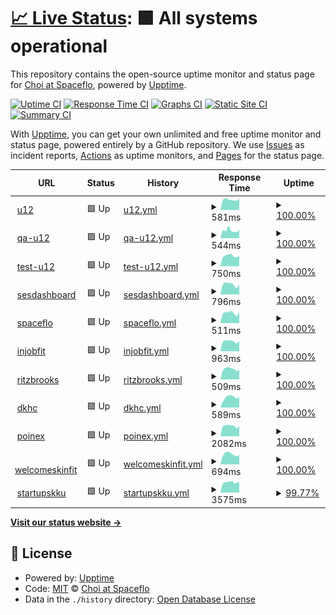 # [📈 Live Status](https://choi-spaceflo.github.io/upptime-status): <!--live status--> **🟩 All systems operational**

This repository contains the open-source uptime monitor and status page for [Choi at Spaceflo](https://choi-spaceflo.github.io/uptime-status), powered by [Upptime](https://github.com/upptime/upptime).

[![Uptime CI](https://github.com/choi-spaceflo/uptime-status/workflows/Uptime%20CI/badge.svg)](https://github.com/choi-spaceflo/uptime-status/actions?query=workflow%3A%22Uptime+CI%22)
[![Response Time CI](https://github.com/choi-spaceflo/uptime-status/workflows/Response%20Time%20CI/badge.svg)](https://github.com/choi-spaceflo/uptime-status/actions?query=workflow%3A%22Response+Time+CI%22)
[![Graphs CI](https://github.com/choi-spaceflo/uptime-status/workflows/Graphs%20CI/badge.svg)](https://github.com/choi-spaceflo/uptime-status/actions?query=workflow%3A%22Graphs+CI%22)
[![Static Site CI](https://github.com/choi-spaceflo/uptime-status/workflows/Static%20Site%20CI/badge.svg)](https://github.com/choi-spaceflo/uptime-status/actions?query=workflow%3A%22Static+Site+CI%22)
[![Summary CI](https://github.com/choi-spaceflo/uptime-status/workflows/Summary%20CI/badge.svg)](https://github.com/choi-spaceflo/uptime-status/actions?query=workflow%3A%22Summary+CI%22)

With [Upptime](https://upptime.js.org), you can get your own unlimited and free uptime monitor and status page, powered entirely by a GitHub repository. We use [Issues](https://github.com/choi-spaceflo/uptime-status/issues) as incident reports, [Actions](https://github.com/choi-spaceflo/upptime-status/actions) as uptime monitors, and [Pages](https://choi-spaceflo.github.io/uptime-status) for the status page.

<!--start: status pages-->
<!-- This summary is generated by Upptime (https://github.com/upptime/upptime) -->
<!-- Do not edit this manually, your changes will be overwritten -->
<!-- prettier-ignore -->
| URL | Status | History | Response Time | Uptime |
| --- | ------ | ------- | ------------- | ------ |
| <img alt="" src="https://icons.duckduckgo.com/ip3/unicornvalley.io.ico" height="13"> [u12](https://unicornvalley.io) | 🟩 Up | [u12.yml](https://github.com/choi-spaceflo/uptime-status/commits/HEAD/history/u12.yml) | <details><summary><img alt="Response time graph" src="./graphs/u12/response-time-week.png" height="20"> 581ms</summary><br><a href="https://choi-spaceflo.github.io/uptime-status/history/u12"><img alt="Response time 545" src="https://img.shields.io/endpoint?url=https%3A%2F%2Fraw.githubusercontent.com%2Fchoi-spaceflo%2Fuptime-status%2FHEAD%2Fapi%2Fu12%2Fresponse-time.json"></a><br><a href="https://choi-spaceflo.github.io/uptime-status/history/u12"><img alt="24-hour response time 628" src="https://img.shields.io/endpoint?url=https%3A%2F%2Fraw.githubusercontent.com%2Fchoi-spaceflo%2Fuptime-status%2FHEAD%2Fapi%2Fu12%2Fresponse-time-day.json"></a><br><a href="https://choi-spaceflo.github.io/uptime-status/history/u12"><img alt="7-day response time 581" src="https://img.shields.io/endpoint?url=https%3A%2F%2Fraw.githubusercontent.com%2Fchoi-spaceflo%2Fuptime-status%2FHEAD%2Fapi%2Fu12%2Fresponse-time-week.json"></a><br><a href="https://choi-spaceflo.github.io/uptime-status/history/u12"><img alt="30-day response time 522" src="https://img.shields.io/endpoint?url=https%3A%2F%2Fraw.githubusercontent.com%2Fchoi-spaceflo%2Fuptime-status%2FHEAD%2Fapi%2Fu12%2Fresponse-time-month.json"></a><br><a href="https://choi-spaceflo.github.io/uptime-status/history/u12"><img alt="1-year response time 545" src="https://img.shields.io/endpoint?url=https%3A%2F%2Fraw.githubusercontent.com%2Fchoi-spaceflo%2Fuptime-status%2FHEAD%2Fapi%2Fu12%2Fresponse-time-year.json"></a></details> | <details><summary><a href="https://choi-spaceflo.github.io/uptime-status/history/u12">100.00%</a></summary><a href="https://choi-spaceflo.github.io/uptime-status/history/u12"><img alt="All-time uptime 100.00%" src="https://img.shields.io/endpoint?url=https%3A%2F%2Fraw.githubusercontent.com%2Fchoi-spaceflo%2Fuptime-status%2FHEAD%2Fapi%2Fu12%2Fuptime.json"></a><br><a href="https://choi-spaceflo.github.io/uptime-status/history/u12"><img alt="24-hour uptime 100.00%" src="https://img.shields.io/endpoint?url=https%3A%2F%2Fraw.githubusercontent.com%2Fchoi-spaceflo%2Fuptime-status%2FHEAD%2Fapi%2Fu12%2Fuptime-day.json"></a><br><a href="https://choi-spaceflo.github.io/uptime-status/history/u12"><img alt="7-day uptime 100.00%" src="https://img.shields.io/endpoint?url=https%3A%2F%2Fraw.githubusercontent.com%2Fchoi-spaceflo%2Fuptime-status%2FHEAD%2Fapi%2Fu12%2Fuptime-week.json"></a><br><a href="https://choi-spaceflo.github.io/uptime-status/history/u12"><img alt="30-day uptime 100.00%" src="https://img.shields.io/endpoint?url=https%3A%2F%2Fraw.githubusercontent.com%2Fchoi-spaceflo%2Fuptime-status%2FHEAD%2Fapi%2Fu12%2Fuptime-month.json"></a><br><a href="https://choi-spaceflo.github.io/uptime-status/history/u12"><img alt="1-year uptime 100.00%" src="https://img.shields.io/endpoint?url=https%3A%2F%2Fraw.githubusercontent.com%2Fchoi-spaceflo%2Fuptime-status%2FHEAD%2Fapi%2Fu12%2Fuptime-year.json"></a></details>
| <img alt="" src="https://icons.duckduckgo.com/ip3/qa.unicornvalley.io.ico" height="13"> [qa-u12](https://qa.unicornvalley.io) | 🟩 Up | [qa-u12.yml](https://github.com/choi-spaceflo/uptime-status/commits/HEAD/history/qa-u12.yml) | <details><summary><img alt="Response time graph" src="./graphs/qa-u12/response-time-week.png" height="20"> 544ms</summary><br><a href="https://choi-spaceflo.github.io/uptime-status/history/qa-u12"><img alt="Response time 552" src="https://img.shields.io/endpoint?url=https%3A%2F%2Fraw.githubusercontent.com%2Fchoi-spaceflo%2Fuptime-status%2FHEAD%2Fapi%2Fqa-u12%2Fresponse-time.json"></a><br><a href="https://choi-spaceflo.github.io/uptime-status/history/qa-u12"><img alt="24-hour response time 486" src="https://img.shields.io/endpoint?url=https%3A%2F%2Fraw.githubusercontent.com%2Fchoi-spaceflo%2Fuptime-status%2FHEAD%2Fapi%2Fqa-u12%2Fresponse-time-day.json"></a><br><a href="https://choi-spaceflo.github.io/uptime-status/history/qa-u12"><img alt="7-day response time 544" src="https://img.shields.io/endpoint?url=https%3A%2F%2Fraw.githubusercontent.com%2Fchoi-spaceflo%2Fuptime-status%2FHEAD%2Fapi%2Fqa-u12%2Fresponse-time-week.json"></a><br><a href="https://choi-spaceflo.github.io/uptime-status/history/qa-u12"><img alt="30-day response time 496" src="https://img.shields.io/endpoint?url=https%3A%2F%2Fraw.githubusercontent.com%2Fchoi-spaceflo%2Fuptime-status%2FHEAD%2Fapi%2Fqa-u12%2Fresponse-time-month.json"></a><br><a href="https://choi-spaceflo.github.io/uptime-status/history/qa-u12"><img alt="1-year response time 552" src="https://img.shields.io/endpoint?url=https%3A%2F%2Fraw.githubusercontent.com%2Fchoi-spaceflo%2Fuptime-status%2FHEAD%2Fapi%2Fqa-u12%2Fresponse-time-year.json"></a></details> | <details><summary><a href="https://choi-spaceflo.github.io/uptime-status/history/qa-u12">100.00%</a></summary><a href="https://choi-spaceflo.github.io/uptime-status/history/qa-u12"><img alt="All-time uptime 99.97%" src="https://img.shields.io/endpoint?url=https%3A%2F%2Fraw.githubusercontent.com%2Fchoi-spaceflo%2Fuptime-status%2FHEAD%2Fapi%2Fqa-u12%2Fuptime.json"></a><br><a href="https://choi-spaceflo.github.io/uptime-status/history/qa-u12"><img alt="24-hour uptime 100.00%" src="https://img.shields.io/endpoint?url=https%3A%2F%2Fraw.githubusercontent.com%2Fchoi-spaceflo%2Fuptime-status%2FHEAD%2Fapi%2Fqa-u12%2Fuptime-day.json"></a><br><a href="https://choi-spaceflo.github.io/uptime-status/history/qa-u12"><img alt="7-day uptime 100.00%" src="https://img.shields.io/endpoint?url=https%3A%2F%2Fraw.githubusercontent.com%2Fchoi-spaceflo%2Fuptime-status%2FHEAD%2Fapi%2Fqa-u12%2Fuptime-week.json"></a><br><a href="https://choi-spaceflo.github.io/uptime-status/history/qa-u12"><img alt="30-day uptime 100.00%" src="https://img.shields.io/endpoint?url=https%3A%2F%2Fraw.githubusercontent.com%2Fchoi-spaceflo%2Fuptime-status%2FHEAD%2Fapi%2Fqa-u12%2Fuptime-month.json"></a><br><a href="https://choi-spaceflo.github.io/uptime-status/history/qa-u12"><img alt="1-year uptime 99.97%" src="https://img.shields.io/endpoint?url=https%3A%2F%2Fraw.githubusercontent.com%2Fchoi-spaceflo%2Fuptime-status%2FHEAD%2Fapi%2Fqa-u12%2Fuptime-year.json"></a></details>
| <img alt="" src="https://icons.duckduckgo.com/ip3/test.unicornvalley.io.ico" height="13"> [test-u12](https://test.unicornvalley.io/) | 🟩 Up | [test-u12.yml](https://github.com/choi-spaceflo/uptime-status/commits/HEAD/history/test-u12.yml) | <details><summary><img alt="Response time graph" src="./graphs/test-u12/response-time-week.png" height="20"> 750ms</summary><br><a href="https://choi-spaceflo.github.io/uptime-status/history/test-u12"><img alt="Response time 678" src="https://img.shields.io/endpoint?url=https%3A%2F%2Fraw.githubusercontent.com%2Fchoi-spaceflo%2Fuptime-status%2FHEAD%2Fapi%2Ftest-u12%2Fresponse-time.json"></a><br><a href="https://choi-spaceflo.github.io/uptime-status/history/test-u12"><img alt="24-hour response time 685" src="https://img.shields.io/endpoint?url=https%3A%2F%2Fraw.githubusercontent.com%2Fchoi-spaceflo%2Fuptime-status%2FHEAD%2Fapi%2Ftest-u12%2Fresponse-time-day.json"></a><br><a href="https://choi-spaceflo.github.io/uptime-status/history/test-u12"><img alt="7-day response time 750" src="https://img.shields.io/endpoint?url=https%3A%2F%2Fraw.githubusercontent.com%2Fchoi-spaceflo%2Fuptime-status%2FHEAD%2Fapi%2Ftest-u12%2Fresponse-time-week.json"></a><br><a href="https://choi-spaceflo.github.io/uptime-status/history/test-u12"><img alt="30-day response time 664" src="https://img.shields.io/endpoint?url=https%3A%2F%2Fraw.githubusercontent.com%2Fchoi-spaceflo%2Fuptime-status%2FHEAD%2Fapi%2Ftest-u12%2Fresponse-time-month.json"></a><br><a href="https://choi-spaceflo.github.io/uptime-status/history/test-u12"><img alt="1-year response time 678" src="https://img.shields.io/endpoint?url=https%3A%2F%2Fraw.githubusercontent.com%2Fchoi-spaceflo%2Fuptime-status%2FHEAD%2Fapi%2Ftest-u12%2Fresponse-time-year.json"></a></details> | <details><summary><a href="https://choi-spaceflo.github.io/uptime-status/history/test-u12">100.00%</a></summary><a href="https://choi-spaceflo.github.io/uptime-status/history/test-u12"><img alt="All-time uptime 98.57%" src="https://img.shields.io/endpoint?url=https%3A%2F%2Fraw.githubusercontent.com%2Fchoi-spaceflo%2Fuptime-status%2FHEAD%2Fapi%2Ftest-u12%2Fuptime.json"></a><br><a href="https://choi-spaceflo.github.io/uptime-status/history/test-u12"><img alt="24-hour uptime 100.00%" src="https://img.shields.io/endpoint?url=https%3A%2F%2Fraw.githubusercontent.com%2Fchoi-spaceflo%2Fuptime-status%2FHEAD%2Fapi%2Ftest-u12%2Fuptime-day.json"></a><br><a href="https://choi-spaceflo.github.io/uptime-status/history/test-u12"><img alt="7-day uptime 100.00%" src="https://img.shields.io/endpoint?url=https%3A%2F%2Fraw.githubusercontent.com%2Fchoi-spaceflo%2Fuptime-status%2FHEAD%2Fapi%2Ftest-u12%2Fuptime-week.json"></a><br><a href="https://choi-spaceflo.github.io/uptime-status/history/test-u12"><img alt="30-day uptime 99.96%" src="https://img.shields.io/endpoint?url=https%3A%2F%2Fraw.githubusercontent.com%2Fchoi-spaceflo%2Fuptime-status%2FHEAD%2Fapi%2Ftest-u12%2Fuptime-month.json"></a><br><a href="https://choi-spaceflo.github.io/uptime-status/history/test-u12"><img alt="1-year uptime 98.57%" src="https://img.shields.io/endpoint?url=https%3A%2F%2Fraw.githubusercontent.com%2Fchoi-spaceflo%2Fuptime-status%2FHEAD%2Fapi%2Ftest-u12%2Fuptime-year.json"></a></details>
| <img alt="" src="https://icons.duckduckgo.com/ip3/sesdashboard.u12.io.ico" height="13"> [sesdashboard](https://sesdashboard.u12.io) | 🟩 Up | [sesdashboard.yml](https://github.com/choi-spaceflo/uptime-status/commits/HEAD/history/sesdashboard.yml) | <details><summary><img alt="Response time graph" src="./graphs/sesdashboard/response-time-week.png" height="20"> 796ms</summary><br><a href="https://choi-spaceflo.github.io/uptime-status/history/sesdashboard"><img alt="Response time 743" src="https://img.shields.io/endpoint?url=https%3A%2F%2Fraw.githubusercontent.com%2Fchoi-spaceflo%2Fuptime-status%2FHEAD%2Fapi%2Fsesdashboard%2Fresponse-time.json"></a><br><a href="https://choi-spaceflo.github.io/uptime-status/history/sesdashboard"><img alt="24-hour response time 829" src="https://img.shields.io/endpoint?url=https%3A%2F%2Fraw.githubusercontent.com%2Fchoi-spaceflo%2Fuptime-status%2FHEAD%2Fapi%2Fsesdashboard%2Fresponse-time-day.json"></a><br><a href="https://choi-spaceflo.github.io/uptime-status/history/sesdashboard"><img alt="7-day response time 796" src="https://img.shields.io/endpoint?url=https%3A%2F%2Fraw.githubusercontent.com%2Fchoi-spaceflo%2Fuptime-status%2FHEAD%2Fapi%2Fsesdashboard%2Fresponse-time-week.json"></a><br><a href="https://choi-spaceflo.github.io/uptime-status/history/sesdashboard"><img alt="30-day response time 735" src="https://img.shields.io/endpoint?url=https%3A%2F%2Fraw.githubusercontent.com%2Fchoi-spaceflo%2Fuptime-status%2FHEAD%2Fapi%2Fsesdashboard%2Fresponse-time-month.json"></a><br><a href="https://choi-spaceflo.github.io/uptime-status/history/sesdashboard"><img alt="1-year response time 743" src="https://img.shields.io/endpoint?url=https%3A%2F%2Fraw.githubusercontent.com%2Fchoi-spaceflo%2Fuptime-status%2FHEAD%2Fapi%2Fsesdashboard%2Fresponse-time-year.json"></a></details> | <details><summary><a href="https://choi-spaceflo.github.io/uptime-status/history/sesdashboard">100.00%</a></summary><a href="https://choi-spaceflo.github.io/uptime-status/history/sesdashboard"><img alt="All-time uptime 100.00%" src="https://img.shields.io/endpoint?url=https%3A%2F%2Fraw.githubusercontent.com%2Fchoi-spaceflo%2Fuptime-status%2FHEAD%2Fapi%2Fsesdashboard%2Fuptime.json"></a><br><a href="https://choi-spaceflo.github.io/uptime-status/history/sesdashboard"><img alt="24-hour uptime 100.00%" src="https://img.shields.io/endpoint?url=https%3A%2F%2Fraw.githubusercontent.com%2Fchoi-spaceflo%2Fuptime-status%2FHEAD%2Fapi%2Fsesdashboard%2Fuptime-day.json"></a><br><a href="https://choi-spaceflo.github.io/uptime-status/history/sesdashboard"><img alt="7-day uptime 100.00%" src="https://img.shields.io/endpoint?url=https%3A%2F%2Fraw.githubusercontent.com%2Fchoi-spaceflo%2Fuptime-status%2FHEAD%2Fapi%2Fsesdashboard%2Fuptime-week.json"></a><br><a href="https://choi-spaceflo.github.io/uptime-status/history/sesdashboard"><img alt="30-day uptime 100.00%" src="https://img.shields.io/endpoint?url=https%3A%2F%2Fraw.githubusercontent.com%2Fchoi-spaceflo%2Fuptime-status%2FHEAD%2Fapi%2Fsesdashboard%2Fuptime-month.json"></a><br><a href="https://choi-spaceflo.github.io/uptime-status/history/sesdashboard"><img alt="1-year uptime 100.00%" src="https://img.shields.io/endpoint?url=https%3A%2F%2Fraw.githubusercontent.com%2Fchoi-spaceflo%2Fuptime-status%2FHEAD%2Fapi%2Fsesdashboard%2Fuptime-year.json"></a></details>
| <img alt="" src="https://icons.duckduckgo.com/ip3/spaceflo.io.ico" height="13"> [spaceflo](https://spaceflo.io) | 🟩 Up | [spaceflo.yml](https://github.com/choi-spaceflo/uptime-status/commits/HEAD/history/spaceflo.yml) | <details><summary><img alt="Response time graph" src="./graphs/spaceflo/response-time-week.png" height="20"> 511ms</summary><br><a href="https://choi-spaceflo.github.io/uptime-status/history/spaceflo"><img alt="Response time 495" src="https://img.shields.io/endpoint?url=https%3A%2F%2Fraw.githubusercontent.com%2Fchoi-spaceflo%2Fuptime-status%2FHEAD%2Fapi%2Fspaceflo%2Fresponse-time.json"></a><br><a href="https://choi-spaceflo.github.io/uptime-status/history/spaceflo"><img alt="24-hour response time 658" src="https://img.shields.io/endpoint?url=https%3A%2F%2Fraw.githubusercontent.com%2Fchoi-spaceflo%2Fuptime-status%2FHEAD%2Fapi%2Fspaceflo%2Fresponse-time-day.json"></a><br><a href="https://choi-spaceflo.github.io/uptime-status/history/spaceflo"><img alt="7-day response time 511" src="https://img.shields.io/endpoint?url=https%3A%2F%2Fraw.githubusercontent.com%2Fchoi-spaceflo%2Fuptime-status%2FHEAD%2Fapi%2Fspaceflo%2Fresponse-time-week.json"></a><br><a href="https://choi-spaceflo.github.io/uptime-status/history/spaceflo"><img alt="30-day response time 486" src="https://img.shields.io/endpoint?url=https%3A%2F%2Fraw.githubusercontent.com%2Fchoi-spaceflo%2Fuptime-status%2FHEAD%2Fapi%2Fspaceflo%2Fresponse-time-month.json"></a><br><a href="https://choi-spaceflo.github.io/uptime-status/history/spaceflo"><img alt="1-year response time 495" src="https://img.shields.io/endpoint?url=https%3A%2F%2Fraw.githubusercontent.com%2Fchoi-spaceflo%2Fuptime-status%2FHEAD%2Fapi%2Fspaceflo%2Fresponse-time-year.json"></a></details> | <details><summary><a href="https://choi-spaceflo.github.io/uptime-status/history/spaceflo">100.00%</a></summary><a href="https://choi-spaceflo.github.io/uptime-status/history/spaceflo"><img alt="All-time uptime 100.00%" src="https://img.shields.io/endpoint?url=https%3A%2F%2Fraw.githubusercontent.com%2Fchoi-spaceflo%2Fuptime-status%2FHEAD%2Fapi%2Fspaceflo%2Fuptime.json"></a><br><a href="https://choi-spaceflo.github.io/uptime-status/history/spaceflo"><img alt="24-hour uptime 100.00%" src="https://img.shields.io/endpoint?url=https%3A%2F%2Fraw.githubusercontent.com%2Fchoi-spaceflo%2Fuptime-status%2FHEAD%2Fapi%2Fspaceflo%2Fuptime-day.json"></a><br><a href="https://choi-spaceflo.github.io/uptime-status/history/spaceflo"><img alt="7-day uptime 100.00%" src="https://img.shields.io/endpoint?url=https%3A%2F%2Fraw.githubusercontent.com%2Fchoi-spaceflo%2Fuptime-status%2FHEAD%2Fapi%2Fspaceflo%2Fuptime-week.json"></a><br><a href="https://choi-spaceflo.github.io/uptime-status/history/spaceflo"><img alt="30-day uptime 100.00%" src="https://img.shields.io/endpoint?url=https%3A%2F%2Fraw.githubusercontent.com%2Fchoi-spaceflo%2Fuptime-status%2FHEAD%2Fapi%2Fspaceflo%2Fuptime-month.json"></a><br><a href="https://choi-spaceflo.github.io/uptime-status/history/spaceflo"><img alt="1-year uptime 100.00%" src="https://img.shields.io/endpoint?url=https%3A%2F%2Fraw.githubusercontent.com%2Fchoi-spaceflo%2Fuptime-status%2FHEAD%2Fapi%2Fspaceflo%2Fuptime-year.json"></a></details>
| <img alt="" src="https://icons.duckduckgo.com/ip3/sub.injobfit.com.ico" height="13"> [injobfit](https://sub.injobfit.com) | 🟩 Up | [injobfit.yml](https://github.com/choi-spaceflo/uptime-status/commits/HEAD/history/injobfit.yml) | <details><summary><img alt="Response time graph" src="./graphs/injobfit/response-time-week.png" height="20"> 963ms</summary><br><a href="https://choi-spaceflo.github.io/uptime-status/history/injobfit"><img alt="Response time 894" src="https://img.shields.io/endpoint?url=https%3A%2F%2Fraw.githubusercontent.com%2Fchoi-spaceflo%2Fuptime-status%2FHEAD%2Fapi%2Finjobfit%2Fresponse-time.json"></a><br><a href="https://choi-spaceflo.github.io/uptime-status/history/injobfit"><img alt="24-hour response time 1038" src="https://img.shields.io/endpoint?url=https%3A%2F%2Fraw.githubusercontent.com%2Fchoi-spaceflo%2Fuptime-status%2FHEAD%2Fapi%2Finjobfit%2Fresponse-time-day.json"></a><br><a href="https://choi-spaceflo.github.io/uptime-status/history/injobfit"><img alt="7-day response time 963" src="https://img.shields.io/endpoint?url=https%3A%2F%2Fraw.githubusercontent.com%2Fchoi-spaceflo%2Fuptime-status%2FHEAD%2Fapi%2Finjobfit%2Fresponse-time-week.json"></a><br><a href="https://choi-spaceflo.github.io/uptime-status/history/injobfit"><img alt="30-day response time 900" src="https://img.shields.io/endpoint?url=https%3A%2F%2Fraw.githubusercontent.com%2Fchoi-spaceflo%2Fuptime-status%2FHEAD%2Fapi%2Finjobfit%2Fresponse-time-month.json"></a><br><a href="https://choi-spaceflo.github.io/uptime-status/history/injobfit"><img alt="1-year response time 894" src="https://img.shields.io/endpoint?url=https%3A%2F%2Fraw.githubusercontent.com%2Fchoi-spaceflo%2Fuptime-status%2FHEAD%2Fapi%2Finjobfit%2Fresponse-time-year.json"></a></details> | <details><summary><a href="https://choi-spaceflo.github.io/uptime-status/history/injobfit">100.00%</a></summary><a href="https://choi-spaceflo.github.io/uptime-status/history/injobfit"><img alt="All-time uptime 100.00%" src="https://img.shields.io/endpoint?url=https%3A%2F%2Fraw.githubusercontent.com%2Fchoi-spaceflo%2Fuptime-status%2FHEAD%2Fapi%2Finjobfit%2Fuptime.json"></a><br><a href="https://choi-spaceflo.github.io/uptime-status/history/injobfit"><img alt="24-hour uptime 100.00%" src="https://img.shields.io/endpoint?url=https%3A%2F%2Fraw.githubusercontent.com%2Fchoi-spaceflo%2Fuptime-status%2FHEAD%2Fapi%2Finjobfit%2Fuptime-day.json"></a><br><a href="https://choi-spaceflo.github.io/uptime-status/history/injobfit"><img alt="7-day uptime 100.00%" src="https://img.shields.io/endpoint?url=https%3A%2F%2Fraw.githubusercontent.com%2Fchoi-spaceflo%2Fuptime-status%2FHEAD%2Fapi%2Finjobfit%2Fuptime-week.json"></a><br><a href="https://choi-spaceflo.github.io/uptime-status/history/injobfit"><img alt="30-day uptime 100.00%" src="https://img.shields.io/endpoint?url=https%3A%2F%2Fraw.githubusercontent.com%2Fchoi-spaceflo%2Fuptime-status%2FHEAD%2Fapi%2Finjobfit%2Fuptime-month.json"></a><br><a href="https://choi-spaceflo.github.io/uptime-status/history/injobfit"><img alt="1-year uptime 100.00%" src="https://img.shields.io/endpoint?url=https%3A%2F%2Fraw.githubusercontent.com%2Fchoi-spaceflo%2Fuptime-status%2FHEAD%2Fapi%2Finjobfit%2Fuptime-year.json"></a></details>
| <img alt="" src="https://icons.duckduckgo.com/ip3/ritzbrooks.com.ico" height="13"> [ritzbrooks](https://ritzbrooks.com) | 🟩 Up | [ritzbrooks.yml](https://github.com/choi-spaceflo/uptime-status/commits/HEAD/history/ritzbrooks.yml) | <details><summary><img alt="Response time graph" src="./graphs/ritzbrooks/response-time-week.png" height="20"> 509ms</summary><br><a href="https://choi-spaceflo.github.io/uptime-status/history/ritzbrooks"><img alt="Response time 483" src="https://img.shields.io/endpoint?url=https%3A%2F%2Fraw.githubusercontent.com%2Fchoi-spaceflo%2Fuptime-status%2FHEAD%2Fapi%2Fritzbrooks%2Fresponse-time.json"></a><br><a href="https://choi-spaceflo.github.io/uptime-status/history/ritzbrooks"><img alt="24-hour response time 557" src="https://img.shields.io/endpoint?url=https%3A%2F%2Fraw.githubusercontent.com%2Fchoi-spaceflo%2Fuptime-status%2FHEAD%2Fapi%2Fritzbrooks%2Fresponse-time-day.json"></a><br><a href="https://choi-spaceflo.github.io/uptime-status/history/ritzbrooks"><img alt="7-day response time 509" src="https://img.shields.io/endpoint?url=https%3A%2F%2Fraw.githubusercontent.com%2Fchoi-spaceflo%2Fuptime-status%2FHEAD%2Fapi%2Fritzbrooks%2Fresponse-time-week.json"></a><br><a href="https://choi-spaceflo.github.io/uptime-status/history/ritzbrooks"><img alt="30-day response time 472" src="https://img.shields.io/endpoint?url=https%3A%2F%2Fraw.githubusercontent.com%2Fchoi-spaceflo%2Fuptime-status%2FHEAD%2Fapi%2Fritzbrooks%2Fresponse-time-month.json"></a><br><a href="https://choi-spaceflo.github.io/uptime-status/history/ritzbrooks"><img alt="1-year response time 483" src="https://img.shields.io/endpoint?url=https%3A%2F%2Fraw.githubusercontent.com%2Fchoi-spaceflo%2Fuptime-status%2FHEAD%2Fapi%2Fritzbrooks%2Fresponse-time-year.json"></a></details> | <details><summary><a href="https://choi-spaceflo.github.io/uptime-status/history/ritzbrooks">100.00%</a></summary><a href="https://choi-spaceflo.github.io/uptime-status/history/ritzbrooks"><img alt="All-time uptime 100.00%" src="https://img.shields.io/endpoint?url=https%3A%2F%2Fraw.githubusercontent.com%2Fchoi-spaceflo%2Fuptime-status%2FHEAD%2Fapi%2Fritzbrooks%2Fuptime.json"></a><br><a href="https://choi-spaceflo.github.io/uptime-status/history/ritzbrooks"><img alt="24-hour uptime 100.00%" src="https://img.shields.io/endpoint?url=https%3A%2F%2Fraw.githubusercontent.com%2Fchoi-spaceflo%2Fuptime-status%2FHEAD%2Fapi%2Fritzbrooks%2Fuptime-day.json"></a><br><a href="https://choi-spaceflo.github.io/uptime-status/history/ritzbrooks"><img alt="7-day uptime 100.00%" src="https://img.shields.io/endpoint?url=https%3A%2F%2Fraw.githubusercontent.com%2Fchoi-spaceflo%2Fuptime-status%2FHEAD%2Fapi%2Fritzbrooks%2Fuptime-week.json"></a><br><a href="https://choi-spaceflo.github.io/uptime-status/history/ritzbrooks"><img alt="30-day uptime 100.00%" src="https://img.shields.io/endpoint?url=https%3A%2F%2Fraw.githubusercontent.com%2Fchoi-spaceflo%2Fuptime-status%2FHEAD%2Fapi%2Fritzbrooks%2Fuptime-month.json"></a><br><a href="https://choi-spaceflo.github.io/uptime-status/history/ritzbrooks"><img alt="1-year uptime 100.00%" src="https://img.shields.io/endpoint?url=https%3A%2F%2Fraw.githubusercontent.com%2Fchoi-spaceflo%2Fuptime-status%2FHEAD%2Fapi%2Fritzbrooks%2Fuptime-year.json"></a></details>
| <img alt="" src="https://icons.duckduckgo.com/ip3/dkhc.kr.ico" height="13"> [dkhc](https://dkhc.kr) | 🟩 Up | [dkhc.yml](https://github.com/choi-spaceflo/uptime-status/commits/HEAD/history/dkhc.yml) | <details><summary><img alt="Response time graph" src="./graphs/dkhc/response-time-week.png" height="20"> 589ms</summary><br><a href="https://choi-spaceflo.github.io/uptime-status/history/dkhc"><img alt="Response time 589" src="https://img.shields.io/endpoint?url=https%3A%2F%2Fraw.githubusercontent.com%2Fchoi-spaceflo%2Fuptime-status%2FHEAD%2Fapi%2Fdkhc%2Fresponse-time.json"></a><br><a href="https://choi-spaceflo.github.io/uptime-status/history/dkhc"><img alt="24-hour response time 537" src="https://img.shields.io/endpoint?url=https%3A%2F%2Fraw.githubusercontent.com%2Fchoi-spaceflo%2Fuptime-status%2FHEAD%2Fapi%2Fdkhc%2Fresponse-time-day.json"></a><br><a href="https://choi-spaceflo.github.io/uptime-status/history/dkhc"><img alt="7-day response time 589" src="https://img.shields.io/endpoint?url=https%3A%2F%2Fraw.githubusercontent.com%2Fchoi-spaceflo%2Fuptime-status%2FHEAD%2Fapi%2Fdkhc%2Fresponse-time-week.json"></a><br><a href="https://choi-spaceflo.github.io/uptime-status/history/dkhc"><img alt="30-day response time 624" src="https://img.shields.io/endpoint?url=https%3A%2F%2Fraw.githubusercontent.com%2Fchoi-spaceflo%2Fuptime-status%2FHEAD%2Fapi%2Fdkhc%2Fresponse-time-month.json"></a><br><a href="https://choi-spaceflo.github.io/uptime-status/history/dkhc"><img alt="1-year response time 589" src="https://img.shields.io/endpoint?url=https%3A%2F%2Fraw.githubusercontent.com%2Fchoi-spaceflo%2Fuptime-status%2FHEAD%2Fapi%2Fdkhc%2Fresponse-time-year.json"></a></details> | <details><summary><a href="https://choi-spaceflo.github.io/uptime-status/history/dkhc">100.00%</a></summary><a href="https://choi-spaceflo.github.io/uptime-status/history/dkhc"><img alt="All-time uptime 97.51%" src="https://img.shields.io/endpoint?url=https%3A%2F%2Fraw.githubusercontent.com%2Fchoi-spaceflo%2Fuptime-status%2FHEAD%2Fapi%2Fdkhc%2Fuptime.json"></a><br><a href="https://choi-spaceflo.github.io/uptime-status/history/dkhc"><img alt="24-hour uptime 100.00%" src="https://img.shields.io/endpoint?url=https%3A%2F%2Fraw.githubusercontent.com%2Fchoi-spaceflo%2Fuptime-status%2FHEAD%2Fapi%2Fdkhc%2Fuptime-day.json"></a><br><a href="https://choi-spaceflo.github.io/uptime-status/history/dkhc"><img alt="7-day uptime 100.00%" src="https://img.shields.io/endpoint?url=https%3A%2F%2Fraw.githubusercontent.com%2Fchoi-spaceflo%2Fuptime-status%2FHEAD%2Fapi%2Fdkhc%2Fuptime-week.json"></a><br><a href="https://choi-spaceflo.github.io/uptime-status/history/dkhc"><img alt="30-day uptime 100.00%" src="https://img.shields.io/endpoint?url=https%3A%2F%2Fraw.githubusercontent.com%2Fchoi-spaceflo%2Fuptime-status%2FHEAD%2Fapi%2Fdkhc%2Fuptime-month.json"></a><br><a href="https://choi-spaceflo.github.io/uptime-status/history/dkhc"><img alt="1-year uptime 97.51%" src="https://img.shields.io/endpoint?url=https%3A%2F%2Fraw.githubusercontent.com%2Fchoi-spaceflo%2Fuptime-status%2FHEAD%2Fapi%2Fdkhc%2Fuptime-year.json"></a></details>
| <img alt="" src="https://icons.duckduckgo.com/ip3/poinex.co.kr.ico" height="13"> [poinex](https://poinex.co.kr) | 🟩 Up | [poinex.yml](https://github.com/choi-spaceflo/uptime-status/commits/HEAD/history/poinex.yml) | <details><summary><img alt="Response time graph" src="./graphs/poinex/response-time-week.png" height="20"> 2082ms</summary><br><a href="https://choi-spaceflo.github.io/uptime-status/history/poinex"><img alt="Response time 2020" src="https://img.shields.io/endpoint?url=https%3A%2F%2Fraw.githubusercontent.com%2Fchoi-spaceflo%2Fuptime-status%2FHEAD%2Fapi%2Fpoinex%2Fresponse-time.json"></a><br><a href="https://choi-spaceflo.github.io/uptime-status/history/poinex"><img alt="24-hour response time 2449" src="https://img.shields.io/endpoint?url=https%3A%2F%2Fraw.githubusercontent.com%2Fchoi-spaceflo%2Fuptime-status%2FHEAD%2Fapi%2Fpoinex%2Fresponse-time-day.json"></a><br><a href="https://choi-spaceflo.github.io/uptime-status/history/poinex"><img alt="7-day response time 2082" src="https://img.shields.io/endpoint?url=https%3A%2F%2Fraw.githubusercontent.com%2Fchoi-spaceflo%2Fuptime-status%2FHEAD%2Fapi%2Fpoinex%2Fresponse-time-week.json"></a><br><a href="https://choi-spaceflo.github.io/uptime-status/history/poinex"><img alt="30-day response time 2176" src="https://img.shields.io/endpoint?url=https%3A%2F%2Fraw.githubusercontent.com%2Fchoi-spaceflo%2Fuptime-status%2FHEAD%2Fapi%2Fpoinex%2Fresponse-time-month.json"></a><br><a href="https://choi-spaceflo.github.io/uptime-status/history/poinex"><img alt="1-year response time 2020" src="https://img.shields.io/endpoint?url=https%3A%2F%2Fraw.githubusercontent.com%2Fchoi-spaceflo%2Fuptime-status%2FHEAD%2Fapi%2Fpoinex%2Fresponse-time-year.json"></a></details> | <details><summary><a href="https://choi-spaceflo.github.io/uptime-status/history/poinex">100.00%</a></summary><a href="https://choi-spaceflo.github.io/uptime-status/history/poinex"><img alt="All-time uptime 99.94%" src="https://img.shields.io/endpoint?url=https%3A%2F%2Fraw.githubusercontent.com%2Fchoi-spaceflo%2Fuptime-status%2FHEAD%2Fapi%2Fpoinex%2Fuptime.json"></a><br><a href="https://choi-spaceflo.github.io/uptime-status/history/poinex"><img alt="24-hour uptime 100.00%" src="https://img.shields.io/endpoint?url=https%3A%2F%2Fraw.githubusercontent.com%2Fchoi-spaceflo%2Fuptime-status%2FHEAD%2Fapi%2Fpoinex%2Fuptime-day.json"></a><br><a href="https://choi-spaceflo.github.io/uptime-status/history/poinex"><img alt="7-day uptime 100.00%" src="https://img.shields.io/endpoint?url=https%3A%2F%2Fraw.githubusercontent.com%2Fchoi-spaceflo%2Fuptime-status%2FHEAD%2Fapi%2Fpoinex%2Fuptime-week.json"></a><br><a href="https://choi-spaceflo.github.io/uptime-status/history/poinex"><img alt="30-day uptime 100.00%" src="https://img.shields.io/endpoint?url=https%3A%2F%2Fraw.githubusercontent.com%2Fchoi-spaceflo%2Fuptime-status%2FHEAD%2Fapi%2Fpoinex%2Fuptime-month.json"></a><br><a href="https://choi-spaceflo.github.io/uptime-status/history/poinex"><img alt="1-year uptime 99.94%" src="https://img.shields.io/endpoint?url=https%3A%2F%2Fraw.githubusercontent.com%2Fchoi-spaceflo%2Fuptime-status%2FHEAD%2Fapi%2Fpoinex%2Fuptime-year.json"></a></details>
| <img alt="" src="https://icons.duckduckgo.com/ip3/welcomeskinfit.com.ico" height="13"> [welcomeskinfit](https://welcomeskinfit.com) | 🟩 Up | [welcomeskinfit.yml](https://github.com/choi-spaceflo/uptime-status/commits/HEAD/history/welcomeskinfit.yml) | <details><summary><img alt="Response time graph" src="./graphs/welcomeskinfit/response-time-week.png" height="20"> 694ms</summary><br><a href="https://choi-spaceflo.github.io/uptime-status/history/welcomeskinfit"><img alt="Response time 475" src="https://img.shields.io/endpoint?url=https%3A%2F%2Fraw.githubusercontent.com%2Fchoi-spaceflo%2Fuptime-status%2FHEAD%2Fapi%2Fwelcomeskinfit%2Fresponse-time.json"></a><br><a href="https://choi-spaceflo.github.io/uptime-status/history/welcomeskinfit"><img alt="24-hour response time 1911" src="https://img.shields.io/endpoint?url=https%3A%2F%2Fraw.githubusercontent.com%2Fchoi-spaceflo%2Fuptime-status%2FHEAD%2Fapi%2Fwelcomeskinfit%2Fresponse-time-day.json"></a><br><a href="https://choi-spaceflo.github.io/uptime-status/history/welcomeskinfit"><img alt="7-day response time 694" src="https://img.shields.io/endpoint?url=https%3A%2F%2Fraw.githubusercontent.com%2Fchoi-spaceflo%2Fuptime-status%2FHEAD%2Fapi%2Fwelcomeskinfit%2Fresponse-time-week.json"></a><br><a href="https://choi-spaceflo.github.io/uptime-status/history/welcomeskinfit"><img alt="30-day response time 505" src="https://img.shields.io/endpoint?url=https%3A%2F%2Fraw.githubusercontent.com%2Fchoi-spaceflo%2Fuptime-status%2FHEAD%2Fapi%2Fwelcomeskinfit%2Fresponse-time-month.json"></a><br><a href="https://choi-spaceflo.github.io/uptime-status/history/welcomeskinfit"><img alt="1-year response time 475" src="https://img.shields.io/endpoint?url=https%3A%2F%2Fraw.githubusercontent.com%2Fchoi-spaceflo%2Fuptime-status%2FHEAD%2Fapi%2Fwelcomeskinfit%2Fresponse-time-year.json"></a></details> | <details><summary><a href="https://choi-spaceflo.github.io/uptime-status/history/welcomeskinfit">100.00%</a></summary><a href="https://choi-spaceflo.github.io/uptime-status/history/welcomeskinfit"><img alt="All-time uptime 100.00%" src="https://img.shields.io/endpoint?url=https%3A%2F%2Fraw.githubusercontent.com%2Fchoi-spaceflo%2Fuptime-status%2FHEAD%2Fapi%2Fwelcomeskinfit%2Fuptime.json"></a><br><a href="https://choi-spaceflo.github.io/uptime-status/history/welcomeskinfit"><img alt="24-hour uptime 100.00%" src="https://img.shields.io/endpoint?url=https%3A%2F%2Fraw.githubusercontent.com%2Fchoi-spaceflo%2Fuptime-status%2FHEAD%2Fapi%2Fwelcomeskinfit%2Fuptime-day.json"></a><br><a href="https://choi-spaceflo.github.io/uptime-status/history/welcomeskinfit"><img alt="7-day uptime 100.00%" src="https://img.shields.io/endpoint?url=https%3A%2F%2Fraw.githubusercontent.com%2Fchoi-spaceflo%2Fuptime-status%2FHEAD%2Fapi%2Fwelcomeskinfit%2Fuptime-week.json"></a><br><a href="https://choi-spaceflo.github.io/uptime-status/history/welcomeskinfit"><img alt="30-day uptime 100.00%" src="https://img.shields.io/endpoint?url=https%3A%2F%2Fraw.githubusercontent.com%2Fchoi-spaceflo%2Fuptime-status%2FHEAD%2Fapi%2Fwelcomeskinfit%2Fuptime-month.json"></a><br><a href="https://choi-spaceflo.github.io/uptime-status/history/welcomeskinfit"><img alt="1-year uptime 100.00%" src="https://img.shields.io/endpoint?url=https%3A%2F%2Fraw.githubusercontent.com%2Fchoi-spaceflo%2Fuptime-status%2FHEAD%2Fapi%2Fwelcomeskinfit%2Fuptime-year.json"></a></details>
| <img alt="" src="https://icons.duckduckgo.com/ip3/startup.skku.edu.ico" height="13"> [startupskku](http://startup.skku.edu) | 🟩 Up | [startupskku.yml](https://github.com/choi-spaceflo/uptime-status/commits/HEAD/history/startupskku.yml) | <details><summary><img alt="Response time graph" src="./graphs/startupskku/response-time-week.png" height="20"> 3575ms</summary><br><a href="https://choi-spaceflo.github.io/uptime-status/history/startupskku"><img alt="Response time 3489" src="https://img.shields.io/endpoint?url=https%3A%2F%2Fraw.githubusercontent.com%2Fchoi-spaceflo%2Fuptime-status%2FHEAD%2Fapi%2Fstartupskku%2Fresponse-time.json"></a><br><a href="https://choi-spaceflo.github.io/uptime-status/history/startupskku"><img alt="24-hour response time 3069" src="https://img.shields.io/endpoint?url=https%3A%2F%2Fraw.githubusercontent.com%2Fchoi-spaceflo%2Fuptime-status%2FHEAD%2Fapi%2Fstartupskku%2Fresponse-time-day.json"></a><br><a href="https://choi-spaceflo.github.io/uptime-status/history/startupskku"><img alt="7-day response time 3575" src="https://img.shields.io/endpoint?url=https%3A%2F%2Fraw.githubusercontent.com%2Fchoi-spaceflo%2Fuptime-status%2FHEAD%2Fapi%2Fstartupskku%2Fresponse-time-week.json"></a><br><a href="https://choi-spaceflo.github.io/uptime-status/history/startupskku"><img alt="30-day response time 3301" src="https://img.shields.io/endpoint?url=https%3A%2F%2Fraw.githubusercontent.com%2Fchoi-spaceflo%2Fuptime-status%2FHEAD%2Fapi%2Fstartupskku%2Fresponse-time-month.json"></a><br><a href="https://choi-spaceflo.github.io/uptime-status/history/startupskku"><img alt="1-year response time 3489" src="https://img.shields.io/endpoint?url=https%3A%2F%2Fraw.githubusercontent.com%2Fchoi-spaceflo%2Fuptime-status%2FHEAD%2Fapi%2Fstartupskku%2Fresponse-time-year.json"></a></details> | <details><summary><a href="https://choi-spaceflo.github.io/uptime-status/history/startupskku">99.77%</a></summary><a href="https://choi-spaceflo.github.io/uptime-status/history/startupskku"><img alt="All-time uptime 95.37%" src="https://img.shields.io/endpoint?url=https%3A%2F%2Fraw.githubusercontent.com%2Fchoi-spaceflo%2Fuptime-status%2FHEAD%2Fapi%2Fstartupskku%2Fuptime.json"></a><br><a href="https://choi-spaceflo.github.io/uptime-status/history/startupskku"><img alt="24-hour uptime 100.00%" src="https://img.shields.io/endpoint?url=https%3A%2F%2Fraw.githubusercontent.com%2Fchoi-spaceflo%2Fuptime-status%2FHEAD%2Fapi%2Fstartupskku%2Fuptime-day.json"></a><br><a href="https://choi-spaceflo.github.io/uptime-status/history/startupskku"><img alt="7-day uptime 99.77%" src="https://img.shields.io/endpoint?url=https%3A%2F%2Fraw.githubusercontent.com%2Fchoi-spaceflo%2Fuptime-status%2FHEAD%2Fapi%2Fstartupskku%2Fuptime-week.json"></a><br><a href="https://choi-spaceflo.github.io/uptime-status/history/startupskku"><img alt="30-day uptime 99.95%" src="https://img.shields.io/endpoint?url=https%3A%2F%2Fraw.githubusercontent.com%2Fchoi-spaceflo%2Fuptime-status%2FHEAD%2Fapi%2Fstartupskku%2Fuptime-month.json"></a><br><a href="https://choi-spaceflo.github.io/uptime-status/history/startupskku"><img alt="1-year uptime 95.37%" src="https://img.shields.io/endpoint?url=https%3A%2F%2Fraw.githubusercontent.com%2Fchoi-spaceflo%2Fuptime-status%2FHEAD%2Fapi%2Fstartupskku%2Fuptime-year.json"></a></details>

<!--end: status pages-->

[**Visit our status website →**](https://choi-spaceflo.github.io/uptime-status)

## 📄 License

- Powered by: [Upptime](https://github.com/upptime/upptime)
- Code: [MIT](./LICENSE) © [Choi at Spaceflo](https://choi-spaceflo.github.io/uptime-status)
- Data in the `./history` directory: [Open Database License](https://opendatacommons.org/licenses/odbl/1-0/)
